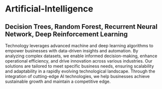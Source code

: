 # Artificial-Intelligence

## Decision Trees, Random Forest, Recurrent Neural Network, Deep Reinforcement Learning

Technology leverages advanced machine and deep learning algorithms to empower businesses with data-driven insights and automation. By analyzing complex datasets, we enable informed decision-making, enhance operational efficiency, and drive innovation across various industries. Our solutions are tailored to meet specific business needs, ensuring scalability and adaptability in a rapidly evolving technological landscape. Through the integration of cutting-edge AI technologies, we help businesses achieve sustainable growth and maintain a competitive edge.
